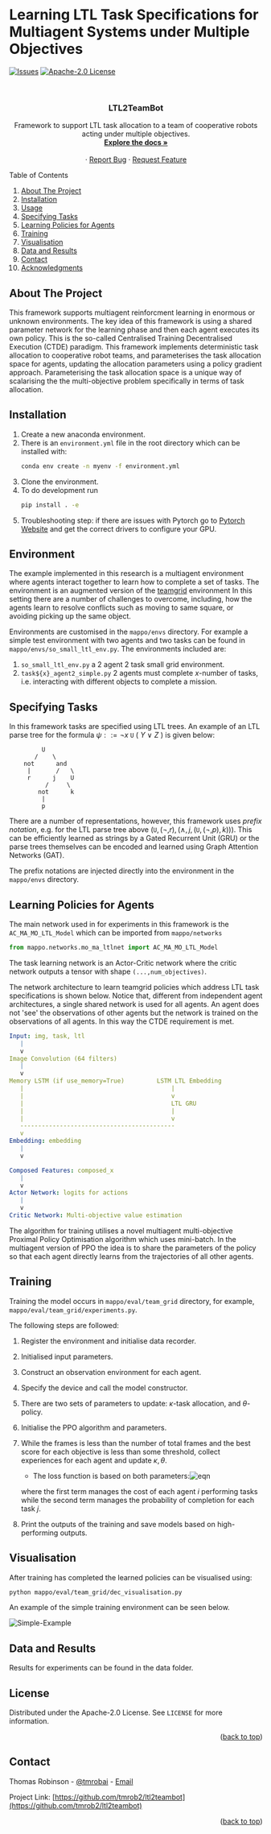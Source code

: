 # Learning LTL Task Specifications for Multiagent Systems under Multiple Objectives

<div id="top"></div>

<!-- PROJECT SHIELDS -->
<!--[![Contributors][contributors-shield]][contributors-url]
[![Forks][forks-shield]][forks-url]
[![Stargazers][stars-shield]][stars-url]
[![Issues][issues-shield]][issues-url]
[![Apache-2.0 License][license-shield]][license-url]
[![LinkedIn][linkedin-shield]][linkedin-url]
-->

[![Issues][issues-shield]][issues-url]
[![Apache-2.0 License][license-shield]][license-url]



<!-- PROJECT LOGO -->
<br />
<div align="center">
<h3 align="center">LTL2TeamBot</h3>

  <p align="center">
    Framework to support LTL task allocation to a team of cooperative robots acting under multiple objectives.
    <br />
    <a href="https://github.com/tmrob2/ltl2teambot"><strong>Explore the docs »</strong></a>
    <br />
    <br />
    ·
    <a href="https://github.com/tmrob2/ltl2teambot/issues">Report Bug</a>
    ·
    <a href="https://github.com/tmrob2/ltl2teambot/issues">Request Feature</a>
  </p>
</div>



<!-- TABLE OF CONTENTS -->
<summary>Table of Contents</summary>
<ol>
<li>
  <a href="#about-the-project">About The Project</a>
</li>
<li>
  <a href="#installation">Installation</a>
</li>
<li>
  <a href="#environment">Usage</a>
</li>
<li><a href="#specifying-tasks">Specifying Tasks</a></li>
<li><a href="#learning-policies-for-agents">Learning Policies for Agents</a></li>
<li><a href="#training">Training</a></li>
<li><a href="#visualisation">Visualisation</a></li>
<li><a href="#data-and-results">Data and Results</a></li>
<li><a href="#contact">Contact</a></li>
<li><a href="#acknowledgments">Acknowledgments</a></li>
</ol>



<!-- ABOUT THE PROJECT -->
## About The Project

This framework supports multiagent reinforcment learning in enormous or unknown environments.
The key idea of this framework is using a shared parameter network for the learning phase
and then each agent executes its own policy. This is the so-called Centralised Training Decentralised Execution (CTDE) paradigm. 
This framework implements deterministic task allocation to cooperative robot teams, and parameterises the task allocation space for agents, updating the allocation parameters using a policy gradient approach. Parameterising the task allocation space is a unique way of scalarising the the multi-objective problem specifically in terms of task allocation.

<!-- INSTALLATION -->
## Installation

1. Create a new anaconda environment. 
1. There is an ```environment.yml``` file in the root directory which can be installed with:
    ```bash
    conda env create -n myenv -f environment.yml
    ```
1. Clone the environment.
1. To do development run 
    ```bash
    pip install . -e
    ```
1. Troubleshooting step: if there are issues with Pytorch go to [Pytorch Website](https://pytorch.org/) and get the correct drivers to configure your GPU.

<!-- ENVIRONMENT -->
## Environment

The example implemented in this research is a multiagent environment where agents interact together to learn how to complete a set of tasks. The environment
is an augmented version of the [teamgrid](https://github.com/mila-iqia/teamgrid) environment
In this setting there
are a number of challenges to overcome, including, how the agents learn
to resolve conflicts such as moving to same square, or avoiding picking up 
the same object.

Environments are customised in the `mappo/envs` directory. For example a simple test environment with two agents and two tasks can be found in `mappo/envs/so_small_ltl_env.py`. The environments included are:
1. `so_small_ltl_env.py` a 2 agent 2 task small grid environment. 
2. `task${x}_agent2_simple.py` 2 agents must complete $x$-number of tasks, i.e. interacting with different objects to complete a mission. 

<!-- SPECIFYING TASKS -->
## Specifying Tasks

In this framework tasks are specified using LTL trees. An example of an LTL parse tree for the formula $\psi ::=\neg x \ \mathtt{U} \ ( \ Y \ \lor \ Z \ )$ is given below:

             U
           /    \
        not      and
         |       /   \
         r      j    U
              /     \
            not      k
             |
             p


There are a number of representations, however, this framework uses *prefix notation*, e.g. for the LTL parse tree above $(\mathtt{U}, (\neg, r),(\land, j, (\mathtt{U}, (\neg, p), k)))$. This can be efficiently learned as strings by a Gated Recurrent Unit (GRU) or the parse trees themselves can be encoded and learned using Graph Attention Networks (GAT).

The prefix notations are injected directly into the environment in the ```mappo/envs``` directory.

<!-- LEARNING POLICIES FOR AGENTS -->
## Learning Policies for Agents

The main network used in for experiments in this framework is the ```AC_MA_MO_LTL_Model``` which can be imported from ```mappo/networks```

```Python
from mappo.networks.mo_ma_ltlnet import AC_MA_MO_LTL_Model
```

The task learning network is an Actor-Critic network where the critic network outputs a tensor with shape ```(...,num_objectives)```.

The network architecture to learn teamgrid policies which address LTL task specifications is shown below. Notice that, different from independent agent architectures, a single shared network is used for all agents. An agent does not 'see' the observations of other agents but the network is trained on the observations of all agents. In this way the CTDE requirement is met. 

```yaml
Input: img, task, ltl
   |
   v
Image Convolution (64 filters)
   |
   v
Memory LSTM (if use_memory=True)         LSTM LTL Embedding
   |                                         |
   |                                         v
   |                                         LTL GRU
   |                                         |
   |                                         v
   -------------------------------------------
   v
Embedding: embedding
   |
   v

Composed Features: composed_x
   |
   v
Actor Network: logits for actions
   |
   v
Critic Network: Multi-objective value estimation
```

The algorithm for training utilises a novel multiagent multi-objective Proximal Policy Optimisation algorithm which uses mini-batch. In the multiagent version of PPO the idea is to share the parameters of the policy so that each agent directly learns from the trajectories of all other agents.  

<!-- TRAINING -->
## Training

Training the model occurs in ```mappo/eval/team_grid``` directory, for example, ```mappo/eval/team_grid/experiments.py```. 

The following steps are followed:
1. Register the environment and initialise data recorder.
2. Initialised input parameters. 
3. Construct an observation environment for each agent. 
4. Specify the device and call the model constructor. 
5. There are two sets of parameters to update: $\kappa$-task allocation, and $\theta$-policy.
5. Initialise the PPO algorithm and parameters.
6. While the frames is less than the number of total frames and the best score for each objective is less than some threshold, collect experiences for each agent and update $\kappa, \theta$.
    - The loss function is based on both parameters:![eqn](tmrob2/ltl2teambot/blob/master/eqn.png)

    where the first term manages the cost of each agent $i$ performing tasks while the second term manages the probability of completion for each task $j$.
7. Print the outputs of the training and save models based on high-performing outputs.

<!-- VISUALISATION -->
## Visualisation

After training has completed the learned policies can be visualised using:
```bash
python mappo/eval/team_grid/dec_visualisation.py
```

An example of the simple training environment can be seen below. 

![Simple-Example](small-ex.gif)

<!-- DATA AND RESULTS -->
## Data and Results

Results for experiments can be found in the data folder. 

<!-- LICENSE -->
## License

Distributed under the Apache-2.0 License. See `LICENSE` for more information.

<p align="right">(<a href="#top">back to top</a>)</p>



<!-- CONTACT -->
## Contact

Thomas Robinson - [@tmrobai](www.linkedin.com/in/tmrobai) - [Email](tmr463@uowmail.edu.au)

Project Link: [https://github.com/tmrob2/ltl2teambot](https://github.com/tmrob2/ltl2teambot)

<p align="right">(<a href="#top">back to top</a>)</p>


<!-- MARKDOWN LINKS & IMAGES -->
<!-- https://www.markdownguide.org/basic-syntax/#reference-style-links -->
[contributors-shield]: https://img.shields.io/github/contributors/tmrob2/ltl2teambot.svg?style=for-the-badge
[contributors-url]: https://github.com/tmrob2/ltl2teambot/graphs/contributors
[forks-shield]: https://img.shields.io/github/forks/tmrob2/ltl2teambot.svg?style=for-the-badge
[forks-url]: https://github.com/tmrob2/ltl2teambot/network/members
[stars-shield]: https://img.shields.io/github/stars/tmrob2/ltl2teambot.svg?style=for-the-badge
[stars-url]: https://github.com/tmrob2/ltl2teambot/stargazers
[issues-shield]: https://img.shields.io/github/issues/tmrob2/ltl2teambot.svg?style=for-the-badge
[issues-url]: https://github.com/tmrob2/ltl2teambot/issues
[license-shield]: https://img.shields.io/github/license/tmrob2/ltl2teambot.svg?style=for-the-badge
[license-url]: https://github.com/tmrob2/ltl2teambot/LICENSE
[linkedin-shield]: https://img.shields.io/badge/-LinkedIn-black.svg?style=for-the-badge&logo=linkedin&colorB=555
[linkedin-url]: https://linkedin.com/in/linkedin_username

